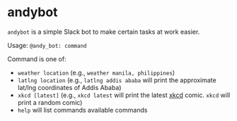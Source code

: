 # andybot

`andybot` is a simple Slack bot to make certain tasks at work easier.

Usage: `@andy_bot: command`

Command is one of:

* `weather location` (e.g., `weather manila, philippines`)
* `latlng location` (e.g., `latlng addis ababa` will print the approximate lat/lng coordinates of Addis Ababa)
* `xkcd [latest]` (e.g., `xkcd latest` will print the latest [xkcd](http://xkcd.com) comic. `xkcd` will print a random comic)
* `help` will list commands available commands

